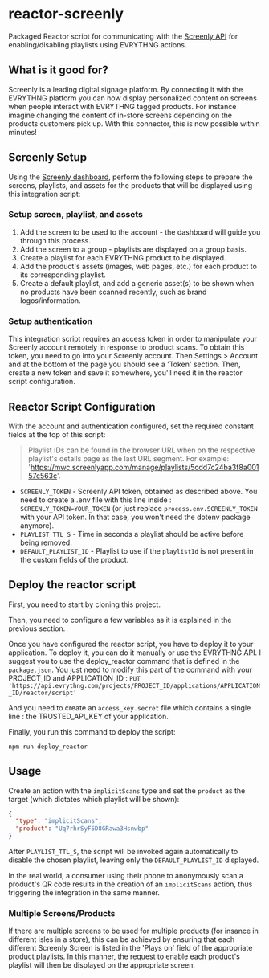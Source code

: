 # reactor-screenly

Packaged Reactor script for communicating with the
[Screenly API](https://www.screenly.io/) for enabling/disabling playlists using
EVRYTHNG actions.

## What is it good for?

Screenly is a leading digital signage platform. By connecting it with the
EVRYTHNG platform you can now display personalized content on screens when
people interact with EVRYTHNG tagged products. For instance imagine changing the
content of in-store screens depending on the products customers pick up.  With
this connector, this is now possible within minutes!

## Screenly Setup

Using the [Screenly dashboard](https://mwc.screenlyapp.com), perform the
following steps to prepare the screens, playlists, and assets for the products
that will be displayed using this integration script:

### Setup screen, playlist, and assets

1. Add the screen to be used to the account - the dashboard will guide you
   through this process.
2. Add the screen to a group - playlists are displayed on a group basis.
3. Create a playlist for each EVRYTHNG product to be displayed.
4. Add the product's assets (images, web pages, etc.) for each product to its
   corresponding playlist.
5. Create a default playlist, and add a generic asset(s) to be shown when no
   products have been scanned recently, such as brand logos/information.


### Setup authentication

This integration script requires an access token in order to manipulate your
Screenly account remotely in response to product scans. To obtain this token,
you need to go into your Screenly account. Then Settings > Account and at the 
bottom of the page you should see a 'Token' section. Then, create a new token and 
save it somewhere, you'll need it in the reactor script configuration.

## Reactor Script Configuration

With the account and authentication configured, set the required constant fields
at the top of this script:

> Playlist IDs can be found in the browser URL when on the respective playlist's
> details page as the last URL segment. For example:
> 'https://mwc.screenlyapp.com/manage/playlists/5cdd7c24ba3f8a00157c563c'.

* `SCREENLY_TOKEN` - Screenly API token, obtained as described above. You need to 
create a .env file with this line inside : 
`SCREENLY_TOKEN=YOUR_TOKEN` (or just replace `process.env.SCREENLY_TOKEN` with your API token. 
In that case, you won't need the dotenv package anymore).
* `PLAYLIST_TTL_S` - Time in seconds a playlist should be active before being removed.
* `DEFAULT_PLAYLIST_ID` - Playlist to use if the `playlistId` is not present in the custom fields of the product.

## Deploy the reactor script

First, you need to start by cloning this project.

Then, you need to configure a few variables as it is explained in the previous section.

Once you have configured the reactor script, you have to deploy it to your application. To deploy it, you can do it 
manually or use the EVRYTHNG API. I suggest you to use the deploy_reactor command that is defined in the `package.json`. 
You just need to modify this part of the command with your PROJECT_ID and APPLICATION_ID : 
`PUT 'https://api.evrythng.com/projects/PROJECT_ID/applications/APPLICATION_ID/reactor/script'`

And you need to create an `access_key.secret` file which contains a single line : the TRUSTED_API_KEY of your 
application.

Finally, you run this command to deploy the script: 
```
npm run deploy_reactor
```

## Usage

Create an action with the `implicitScans` type and set the `product` as the
target (which dictates which playlist will be shown):

```json
{
  "type": "implicitScans",
  "product": "Uq7rhrSyF5D8GRawa3Hsnwbp"
}
```

After `PLAYLIST_TTL_S`, the script will be invoked again automatically to
disable the chosen playlist, leaving only the `DEFAULT_PLAYLIST_ID` displayed.

In the real world, a consumer using their phone to anonymously scan a product's
QR code results in the creation of an `implicitScans` action, thus triggering
the integration in the same manner.

### Multiple Screens/Products

If there are multiple screens to be used for multiple products (for insance in
different isles in a store), this can be achieved by ensuring that each
different Screenly Screen is listed in the 'Plays on' field of the appropriate
product playlists. In this manner, the request to enable each product's playlist
will then be displayed on the appropriate screen.
